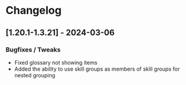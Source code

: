# Changelog

## [1.20.1-1.3.21] - 2024-03-06
### Bugfixes / Tweaks
- Fixed glossary not showing items
- Added the ability to use skill groups as members of skill groups for nested grouping